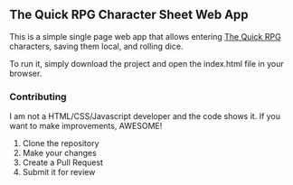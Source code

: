 ## The Quick RPG Character Sheet Web App
This is a simple single page web app that allows entering [The Quick RPG](https://squidhead-games.itch.io/the-quick-rpg) characters, saving them local, and rolling dice.

To run it, simply download the project and open the index.html file in your browser.

### Contributing
I am not a HTML/CSS/Javascript developer and the code shows it. If you want to make improvements, AWESOME!

1. Clone the repository
2. Make your changes
3. Create a Pull Request
4. Submit it for review
